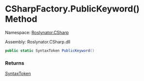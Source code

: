 # CSharpFactory\.PublicKeyword\(\) Method

Namespace: [Roslynator.CSharp](../../README.md)

Assembly: Roslynator\.CSharp\.dll

```csharp
public static SyntaxToken PublicKeyword()
```

### Returns

[SyntaxToken](https://docs.microsoft.com/en-us/dotnet/api/microsoft.codeanalysis.syntaxtoken)


